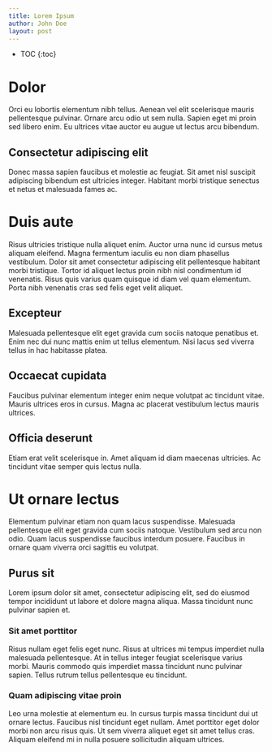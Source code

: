 ```yaml
---
title: Lorem Ipsum
author: John Doe
layout: post
---
```


* TOC
{:toc}

# Dolor

Orci eu lobortis elementum nibh tellus. Aenean vel elit scelerisque mauris pellentesque pulvinar. Ornare arcu odio ut sem nulla. Sapien eget mi proin sed libero enim. Eu ultrices vitae auctor eu augue ut lectus arcu bibendum.

## Consectetur adipiscing elit

Donec massa sapien faucibus et molestie ac feugiat. Sit amet nisl suscipit adipiscing bibendum est ultricies integer. Habitant morbi tristique senectus et netus et malesuada fames ac.

# Duis aute

Risus ultricies tristique nulla aliquet enim. Auctor urna nunc id cursus metus aliquam eleifend. Magna fermentum iaculis eu non diam phasellus vestibulum. Dolor sit amet consectetur adipiscing elit pellentesque habitant morbi tristique. Tortor id aliquet lectus proin nibh nisl condimentum id venenatis. Risus quis varius quam quisque id diam vel quam elementum. Porta nibh venenatis cras sed felis eget velit aliquet.

## Excepteur

Malesuada pellentesque elit eget gravida cum sociis natoque penatibus et. Enim nec dui nunc mattis enim ut tellus elementum. Nisi lacus sed viverra tellus in hac habitasse platea.

## Occaecat cupidata

Faucibus pulvinar elementum integer enim neque volutpat ac tincidunt vitae. Mauris ultrices eros in cursus. Magna ac placerat vestibulum lectus mauris ultrices.

## Officia deserunt

Etiam erat velit scelerisque in. Amet aliquam id diam maecenas ultricies. Ac tincidunt vitae semper quis lectus nulla.

# Ut ornare lectus

Elementum pulvinar etiam non quam lacus suspendisse. Malesuada pellentesque elit eget gravida cum sociis natoque. Vestibulum sed arcu non odio. Quam lacus suspendisse faucibus interdum posuere. Faucibus in ornare quam viverra orci sagittis eu volutpat.

## Purus sit

Lorem ipsum dolor sit amet, consectetur adipiscing elit, sed do eiusmod tempor incididunt ut labore et dolore magna aliqua. Massa tincidunt nunc pulvinar sapien et.

### Sit amet porttitor

Risus nullam eget felis eget nunc. Risus at ultrices mi tempus imperdiet nulla malesuada pellentesque. At in tellus integer feugiat scelerisque varius morbi. Mauris commodo quis imperdiet massa tincidunt nunc pulvinar sapien. Tellus rutrum tellus pellentesque eu tincidunt.

### Quam adipiscing vitae proin

Leo urna molestie at elementum eu. In cursus turpis massa tincidunt dui ut ornare lectus. Faucibus nisl tincidunt eget nullam. Amet porttitor eget dolor morbi non arcu risus quis. Ut sem viverra aliquet eget sit amet tellus cras. Aliquam eleifend mi in nulla posuere sollicitudin aliquam ultrices.
